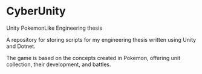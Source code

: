 # CyberUnity
Unity PokemonLike Engineering thesis

A repository for storing scripts for my engineering thesis written using Unity and Dotnet.

The game is based on the concepts created in Pokemon, offering unit collection, their development, and battles.
